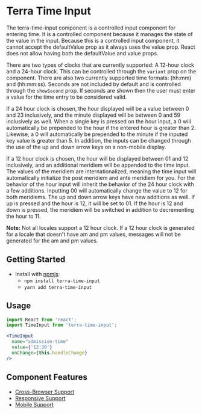 # Terra Time Input

The terra-time-input component is a controlled input component for entering time. It is a controlled component because it manages the state of the value in the input. Because this is a controlled input component, it cannot accept the defaultValue prop as it always uses the value prop. React does not allow having both the defaultValue and value props.

There are two types of clocks that are currently supported: A 12-hour clock and a 24-hour clock. This can be controlled through the `variant` prop on the component. There are also two currently supported time formats: (hh:mm) and (hh:mm:ss). Seconds are not included by default and is controlled through the `showSecond` prop. If seconds are shown then the user must enter a value for the time entry to be considered valid.

If a 24 hour clock is chosen, the hour displayed will be a value between 0 and 23 inclusively, and the minute displayed will be between 0 and 59 inclusively as well. When a single key is pressed on the hour input, a 0 will automatically be prepended to the hour if the entered hour is greater than 2. Likewise, a 0 will automatically be prepended to the minute if the inputed key value is greater than 5. In addition, the inputs can be changed through the use of the up and down arrow keys on a non-mobile display.

If a 12 hour clock is chosen, the hour will be displayed between 01 and 12 inclusively, and an additional meridiem will be appended to the time input. The values of the meridiem are internationalized, meaning the time input will automatically initialize the post meridiem and ante meridiem for you. For the behavior of the hour input will inherit the behavior of the 24 hour clock with a few additions. Inputting 00 will automatically change the value to 12 for both meridiems. The up and down arrow keys have new additions as well. If up is pressed and the hour is 12, it will be set to 01. If the hour is 12 and down is pressed, the meridiem will be switched in addition to decrementing the hour to 11.

**Note:** Not all locales support a 12 hour clock. If a 12 hour clock is generated for a locale that doesn't have am and pm values, messages will not be generated for the am and pm values.

## Getting Started

- Install with [npmjs](https://www.npmjs.com):
  - `npm install terra-time-input`
  - `yarn add terra-time-input`

## Usage

```jsx
import React from 'react';
import TimeInput from 'terra-time-input';

<TimeInput
  name="admission-time"
  value={'12:30'}
  onChange={this.handleChange}
/>
```

## Component Features
* [Cross-Browser Support](https://github.com/cerner/terra-ui/blob/master/src/terra-dev-site/contributing/ComponentStandards.e.contributing.md#cross-browser-support)
* [Responsive Support](https://github.com/cerner/terra-ui/blob/master/src/terra-dev-site/contributing/ComponentStandards.e.contributing.md#responsive-support)
* [Mobile Support](https://github.com/cerner/terra-ui/blob/master/src/terra-dev-site/contributing/ComponentStandards.e.contributing.md#mobile-support)
